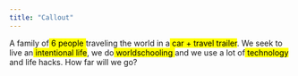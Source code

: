 ```yaml
---
title: "Callout"
---
```

A family of<mark> 6 people </mark>traveling the world in a<mark> car + travel trailer</mark>. We seek to live an<mark> intentional life</mark>, we do<mark> worldschooling </mark> and we use a lot of<mark> technology </mark>and life hacks. How far will we go?
